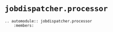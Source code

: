 # `jobdispatcher.processor`

```{eval-rst}
.. automodule:: jobdispatcher.processor
    :members:
```